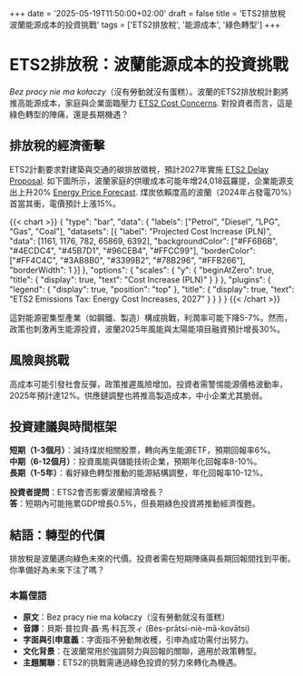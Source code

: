 +++
date = '2025-05-19T11:50:00+02:00'
draft = false
title = 'ETS2排放稅 波蘭能源成本的投資挑戰'
tags = ['ETS2排放稅', '能源成本', '綠色轉型']
+++

# ETS2排放稅：波蘭能源成本的投資挑戰

*Bez pracy nie ma kołaczy*（沒有勞動就沒有蛋糕）。波蘭的ETS2排放稅計劃將推高能源成本，家庭與企業面臨壓力 [ETS2 Cost Concerns](https://www.farmer.pl/energia/oze/mkis-chce-przesunac-wprowadzenie-gigantycznych-oplat-ets2-bo-wlasciciele-domow-nie-udzwigna-ich-finansowo,161255.html). 對投資者而言，這是綠色轉型的陣痛，還是長期機遇？

## 排放稅的經濟衝擊

ETS2計劃要求對建築與交通的碳排放徵稅，預計2027年實施 [ETS2 Delay Proposal](https://warszawawpigulce.pl/kto-zostawi-w-domu-zaplaci-gigantyczny-podatek-to-nawet-kilkanascie-tysiecy-zlotych-rocznie/). 如下圖所示，波蘭家庭的供暖成本可能年增24,018茲羅提，企業能源支出上升20% [Energy Price Forecast](https://forsal.pl/finanse/twoje-pieniadze/artykuly/9797371,dlugoterminowa-prognoza-cenowa-benzyna-1161-zll-olej-napedowy-1176-zll-lpg-782-zll-gaz-65869-zlmwh-wegiel-6392-zlt-koszt-ogrzewania-dla-przecietnej-polskiej-rodziny-wzrosnie-o-24-018-zl-.html). 煤炭依賴度高的波蘭（2024年占發電70%）首當其衝，電價預計上漲15%。

{{< chart >}}
{
  "type": "bar",
  "data": {
    "labels": ["Petrol", "Diesel", "LPG", "Gas", "Coal"],
    "datasets": [{
      "label": "Projected Cost Increase (PLN)",
      "data": [1161, 1176, 782, 65869, 6392],
      "backgroundColor": ["#FF6B6B", "#4ECDC4", "#45B7D1", "#96CEB4", "#FFCC99"],
      "borderColor": ["#FF4C4C", "#3AB8B0", "#3399B2", "#78B296", "#FFB266"],
      "borderWidth": 1
    }]
  },
  "options": {
    "scales": {
      "y": {
        "beginAtZero": true,
        "title": {
          "display": true,
          "text": "Cost Increase (PLN)"
        }
      }
    },
    "plugins": {
      "legend": {
        "display": true,
        "position": "top"
      },
      "title": {
        "display": true,
        "text": "ETS2 Emissions Tax: Energy Cost Increases, 2027"
      }
    }
  }
}
{{< /chart >}}

這對能源密集型產業（如鋼鐵、製造）構成挑戰，利潤率可能下降5-7%。然而，政策也刺激再生能源投資，波蘭2025年風能與太陽能項目融資預計增長30%。

## 風險與挑戰

高成本可能引發社會反彈，政策推遲風險增加。投資者需警惕能源價格波動率，2025年預計達12%。供應鏈調整也將推高製造成本，中小企業尤其脆弱。

## 投資建議與時間框架

**短期（1-3個月）**：減持煤炭相關股票，轉向再生能源ETF，預期回報率6%。  
**中期（6-12個月）**：投資風能與儲能技術企業，預期年化回報率8-10%。  
**長期（1-5年）**：看好綠色轉型推動的能源結構調整，年化回報率10-12%。

**投資者提問**：ETS2會否影響波蘭經濟增長？  
**答**：短期內可能拖累GDP增長0.5%，但長期綠色投資將推動經濟復甦。

## 結語：轉型的代價

排放稅是波蘭邁向綠色未來的代價。投資者需在短期陣痛與長期回報間找到平衡。你準備好為未來下注了嗎？

### 本篇俚語
- **原文**：Bez pracy nie ma kołaczy（沒有勞動就沒有蛋糕）  
- **音譯**：貝斯·普拉齊·聶·馬·科瓦茨ィ (Bès-prātsi-niè-mā-kovātsi)  
- **字面與引申意義**：字面指不勞動無收穫，引申為成功需付出努力。  
- **文化背景**：在波蘭常用於強調努力與回報的關聯，適用於政策轉型。  
- **主題關聯**：ETS2的挑戰需通過綠色投資的努力來轉化為機遇。